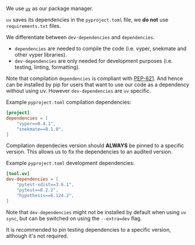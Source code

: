 We use [`uv`](https://docs.astral.sh/uv/getting-started/installation/) as our package manager.

`uv` saves its dependencies in the `pyproject.toml` file, we **do not** use `requirements.txt` files.

We differentiate between `dev-dependencies` and `dependencies`. 

- `dependencies` are needed to compile the code (i.e. vyper, snekmate and other vyper libraries). 
- `dev-dependencies` are only needed for development purposes (i.e. testing, linting, formatting).

Note that compilation `dependencies` is compliant with [PEP-621](https://peps.python.org/pep-0621/#dependencies-optional-dependencies). And hence can be installed by pip for users that want to use our code as a dependency without using uv. However `dev-dependencies` are `uv` specific.

Example `pyproject.toml` compilation dependencies:
```toml
[project]
dependencies = [
    "vyper==0.4.1",
    "snekmate==0.1.0",
]
```

Compilation dependecies version should **ALWAYS** be pinned to a specific version. This allows us to fix the dependencies to an audited version.

Example `pyproject.toml` development dependencies:
```toml
[tool.uv]
dev-dependencies = [
    "pytest-xdist==3.6.1",
    "pytest==8.2.2",
    "hypothesis==6.124.2",
]
```

Note that `dev-dependencies` might not be installed by default when using `uv sync`, but can be switched on using the `--extra=dev` flag.

It is recommended to pin testing dependencies to a specific version, although it's not required.

#

